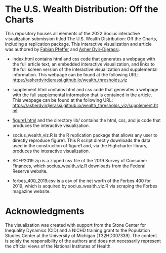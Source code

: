 # The U.S. Wealth Distribution: Off the Charts

This repository houses all elements of the 2022 Socius interactive visualization submission titled The U.S. Wealth Distribution: Off the Charts, including a replication package. This interactive visualization and article was authored by [Fabian Pfeffer](https://lsa.umich.edu/soc/people/faculty/fpfeffer.html) and [Asher Dvir-Djerassi](https://lsa.umich.edu/soc/people/current-graduate-students/asher-dvir-djerassi.html).

* index.html contains html and css code that generates a webpage with the full article text, an embedded interactive visualization, and links to the full screen version of the interactive visualization and supplemental information. This webpage can be found at the following URL: https://asherdvirdjerassi.github.io/wealth_thresholds_viz

* supplement.html contains html and css code that generates a webpage with the full supplemental information that is contained in the article. This webpage can be found at the following URL: https://asherdvirdjerassi.github.io/wealth_thresholds_viz/supplement.html

* [figure1.html](figure1.hmtl) and the directory lib/ contains the html, css, and js code that produces the interactive visualization. 

* socius_wealth_viz.R is the R replication package that allows any user to directly reproduce figure1. This R script directly downloads the data used in the construction of figure1 and, via the Highcharter library, produces the interactive visualization.  

* SCFP2019.zip is a zipped csv file of the 2019 Survey of Consumer Finances, which socius_wealth_viz.R downloads from the Federal Reserve website. 

* forbes_400_2019.csv is a csv of the net worth of the Forbes 400 for 2019, which is acquired by socius_wealth_viz.R via scraping the Forbes magazine website.

# Acknowledgments

The visualization was created with support from the Stone Center for Inequality Dynamics (CID) and a NICHD training grant to the Population Studies Center at the University of Michigan (T32HD007339). The content is solely the responsibility of the authors and does not necessarily represent the official views of the National Institutes of Health.
